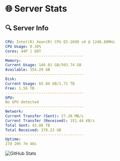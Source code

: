 # 🌐 Server Stats
## 🔍 Server Info
```yaml
CPU: Intel(R) Xeon(R) CPU E5-2699 v4 @ 1248.80MHz
CPU Usage: 0.30%
Cores: 44P | 88T
-----------------------------------
Memory:
Current Usage: 146.01 GB/503.74 GB
Available: 354.29 GB
-----------------------------------
Disk:
Current Usage: 65.84 GB/1.71 TB
Free: 1.56 TB
-----------------------------------
GPU:
No GPU detected
-----------------------------------
Network:
Current Transfer (Sent): 27.28 MB/s
Current Transfer (Received): 151.44 KB/s
Total Sent: 43.88 TB
Total Received: 378.23 GB
-----------------------------------
Uptime:
27d 20h 7m 46s
```
![GitHub Stats](https://img.shields.io/badge/Updated-2025-04-04_17:30:35-blue)
